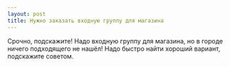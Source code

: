 ```yaml
---
layout: post 
title: Нужно заказать входную группу для магазина 
--- 
```

Срочно, подскажите! Надо входную группу для магазина, но в городе ничего подходящего не нашёл! Надо быстро найти хороший вариант, подскажите советом.